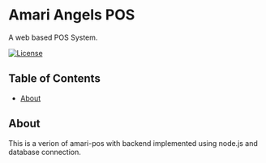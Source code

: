 # Amari Angels POS

A web based POS System.

[![License](https://img.shields.io/badge/license-MIT-blue.svg)](LICENSE)

## Table of Contents

- [About](#about)

## About

This is a verion of amari-pos with backend implemented using node.js and database connection.
